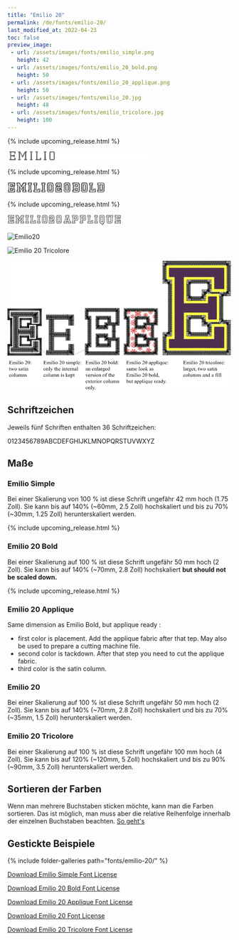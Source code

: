 ```yaml
---
title: "Emilio 20"
permalink: /de/fonts/emilio-20/
last_modified_at: 2022-04-23
toc: false
preview_image:
 - url: /assets/images/fonts/emilio_simple.png
   height: 42
 - url: /assets/images/fonts/emilio_20_bold.png
   height: 50
 - url: /assets/images/fonts/emilio_20_applique.png
   height: 50
 - url: /assets/images/fonts/emilio_20.jpg
   height: 48
 - url: /assets/images/fonts/emilio_tricolore.jpg
   height: 100
---
```


{% include upcoming_release.html %}

<img 
     src="/assets/images/fonts/emilio_simple.png"
     alt="Emilio20" height="21">
 
{% include upcoming_release.html %}
    
<img 
     src="/assets/images/fonts/emilio_20_bold.png"
     alt="Emilio20" height="25">
 
{% include upcoming_release.html %}
     
<img 
     src="/assets/images/fonts/emilio_20_applique.png"
     alt="Emilio20" height="25">

<img 
     src="/assets/images/fonts/emilio_20.jpg"
     alt="Emilio20" height="24">
     
<img 
     src="/assets/images/fonts/emilio_tricolore.jpg"
     alt="Emilio 20 Tricolore" height="50">
     
 <img 
     src="/assets/images/fonts/emilio_20_all_versions_english.png"
     alt="Comparaison des Emilio 20" >

## Schriftzeichen

Jeweils fünf  Schriften enthalten 36 Schriftzeichen:

0123456789ABCDEFGHIJKLMNOPQRSTUVWXYZ

## Maße

###  Emilio Simple

Bei einer Skalierung von 100 % ist diese Schrift ungefähr 42 mm hoch (1.75 Zoll).
Sie kann bis auf 140% (~60mm, 2.5 Zoll) hochskaliert und bis zu 70% (~30mm, 1.25 Zoll) herunterskaliert werden.

{% include upcoming_release.html %}

### Emilio 20 Bold

Bei einer Skalierung auf 100 % ist diese Schrift ungefähr 50 mm hoch (2 Zoll).
Sie kann bis auf 140% (~70mm, 2.8 Zoll) hochskaliert **but should not be scaled down.**

{% include upcoming_release.html %}

### Emilio 20 Applique

Same dimension as Emilio Bold, but applique ready :
* first color is placement. Add the applique fabric after that tep.  May also be used to prepare a cutting machine file.
* second color  is  tackdown. After  that step you need to cut the applique fabric.
* third color is the satin column.

###  Emilio 20
Bei einer Skalierung auf 100 % ist diese Schrift ungefähr 50 mm hoch (2 Zoll).
Sie kann bis auf 140% (~70mm, 2.8 Zoll) hochskaliert und bis zu 70% (~35mm, 1.5 Zoll) herunterskaliert werden.

### Emilio 20 Tricolore
Bei einer Skalierung auf 100 % ist diese Schrift ungefähr 100 mm hoch (4 Zoll).
Sie kann bis auf 120% (~120mm, 5 Zoll) hochskaliert und bis zu 90% (~90mm, 3.5 Zoll) herunterskaliert werden.


## Sortieren der Farben 
Wenn man mehrere Buchstaben sticken möchte, kann man die Farben sortieren. Das ist möglich, man muss aber die relative Reihenfolge innerhalb der einzelnen Buchstaben beachten. [So geht's](https://inkstitch.org/de/docs/lettering/#sortierung-von-farben)

## Gestickte Beispiele
{% include folder-galleries path="fonts/emilio-20/" %}

[Download Emilio Simple Font License](https://github.com/inkstitch/inkstitch/tree/main/fonts/emilio_20_simple/LICENSE)

[Download Emilio 20 Bold Font License](https://github.com/inkstitch/inkstitch/tree/main/fonts/emilio_20_bold/LICENSE)

[Download Emilio 20 Applique Font License](https://github.com/inkstitch/inkstitch/tree/main/fonts/emilio_20_applique/LICENSE)

[Download Emilio 20 Font License](https://github.com/inkstitch/inkstitch/tree/main/fonts/emilio_20/LICENSE)

[Download Emilio 20 Tricolore Font License](https://github.com/inkstitch/inkstitch/tree/main/fonts/emilio_20_tricolore/LICENSE)

